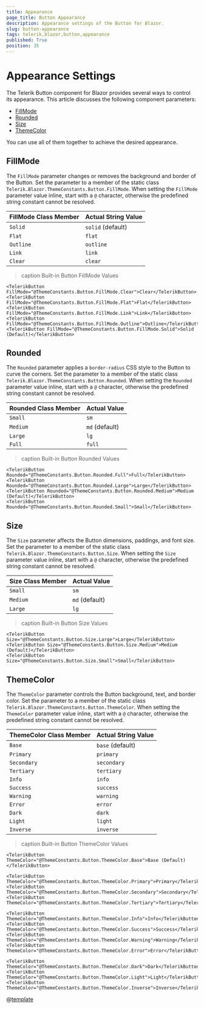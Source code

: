 ```yaml
---
title: Appearance
page_title: Button Appearance
description: Appearance settings of the Button for Blazor.
slug: button-appearance
tags: telerik,blazor,button,appearance
published: True
position: 35
---
```


# Appearance Settings

The Telerik Button component for Blazor provides several ways to control its appearance. This article discusses the following component parameters:

* [FillMode](#fillmode)
* [Rounded](#rounded)
* [Size](#size)
* [ThemeColor](#themecolor)

You can use all of them together to achieve the desired appearance.

## FillMode

The `FillMode` parameter changes or removes the background and border of the Button. Set the parameter to a member of the static class `Telerik.Blazor.ThemeConstants.Button.FillMode`. When setting the `FillMode` parameter value inline, start with a `@` character, otherwise the predefined string constant cannot be resolved.

| FillMode Class Member | Actual String Value |
| --- | --- |
| `Solid` | `solid` (default) |
| `Flat` | `flat` |
| `Outline` | `outline` |
| `Link` | `link` |
| `Clear` | `clear` |

>caption Built-in Button FillMode Values

````RAZOR
<TelerikButton FillMode="@ThemeConstants.Button.FillMode.Clear">Clear</TelerikButton>
<TelerikButton FillMode="@ThemeConstants.Button.FillMode.Flat">Flat</TelerikButton>
<TelerikButton FillMode="@ThemeConstants.Button.FillMode.Link">Link</TelerikButton>
<TelerikButton FillMode="@ThemeConstants.Button.FillMode.Outline">Outline</TelerikButton>
<TelerikButton FillMode="@ThemeConstants.Button.FillMode.Solid">Solid (Default)</TelerikButton>
````

## Rounded

The `Rounded` parameter applies a `border-radius` CSS style to the Button to curve the corners. Set the parameter to a member of the static class `Telerik.Blazor.ThemeConstants.Button.Rounded`. When setting the `Rounded` parameter value inline, start with a `@` character, otherwise the predefined string constant cannot be resolved.

| Rounded Class Member | Actual Value |
| --- | --- |
| `Small` | `sm` |
| `Medium` | `md` (default) |
| `Large` | `lg` |
| `Full` | `full` |

>caption Built-in Button Rounded Values

````RAZOR
<TelerikButton Rounded="@ThemeConstants.Button.Rounded.Full">Full</TelerikButton>
<TelerikButton Rounded="@ThemeConstants.Button.Rounded.Large">Large</TelerikButton>
<TelerikButton Rounded="@ThemeConstants.Button.Rounded.Medium">Medium (Default)</TelerikButton>
<TelerikButton Rounded="@ThemeConstants.Button.Rounded.Small">Small</TelerikButton>
````

## Size

The `Size` parameter affects the Button dimensions, paddings, and font size. Set the parameter to a member of the static class `Telerik.Blazor.ThemeConstants.Button.Size`. When setting the `Size` parameter value inline, start with a `@` character, otherwise the predefined string constant cannot be resolved.

| Size Class Member | Actual Value |
| --- | --- |
| `Small` | `sm` |
| `Medium` | `md` (default) |
| `Large` | `lg` |

>caption Built-in Button Size Values

````RAZOR
<TelerikButton Size="@ThemeConstants.Button.Size.Large">Large</TelerikButton>
<TelerikButton Size="@ThemeConstants.Button.Size.Medium">Medium (Default)</TelerikButton>
<TelerikButton Size="@ThemeConstants.Button.Size.Small">Small</TelerikButton>
````

## ThemeColor

The `ThemeColor` parameter controls the Button background, text, and border color. Set the parameter to a member of the static class `Telerik.Blazor.ThemeConstants.Button.ThemeColor`. When setting the `ThemeColor` parameter value inline, start with a `@` character, otherwise the predefined string constant cannot be resolved.

| ThemeColor Class Member | Actual String Value |
| --- | --- |
| `Base` | `base` (default) |
| `Primary` | `primary` |
| `Secondary` | `secondary` |
| `Tertiary` | `tertiary` |
| `Info` | `info` |
| `Success` | `success` |
| `Warning` | `warning` |
| `Error` | `error` |
| `Dark` | `dark` |
| `Light` | `light` |
| `Inverse` | `inverse` |


>caption Built-in Button ThemeColor Values

````RAZOR
<TelerikButton ThemeColor="@ThemeConstants.Button.ThemeColor.Base">Base (Default)</TelerikButton>

<TelerikButton ThemeColor="@ThemeConstants.Button.ThemeColor.Primary">Primary</TelerikButton>
<TelerikButton ThemeColor="@ThemeConstants.Button.ThemeColor.Secondary">Secondary</TelerikButton>
<TelerikButton ThemeColor="@ThemeConstants.Button.ThemeColor.Tertiary">Tertiary</TelerikButton>

<TelerikButton ThemeColor="@ThemeConstants.Button.ThemeColor.Info">Info</TelerikButton>
<TelerikButton ThemeColor="@ThemeConstants.Button.ThemeColor.Success">Success</TelerikButton>
<TelerikButton ThemeColor="@ThemeConstants.Button.ThemeColor.Warning">Warning</TelerikButton>
<TelerikButton ThemeColor="@ThemeConstants.Button.ThemeColor.Error">Error</TelerikButton>

<TelerikButton ThemeColor="@ThemeConstants.Button.ThemeColor.Dark">Dark</TelerikButton>
<TelerikButton ThemeColor="@ThemeConstants.Button.ThemeColor.Light">Light</TelerikButton>
<TelerikButton ThemeColor="@ThemeConstants.Button.ThemeColor.Inverse">Inverse</TelerikButton>
````

@[template](/_contentTemplates/common/themebuilder-section.md#appearance-themebuilder)
